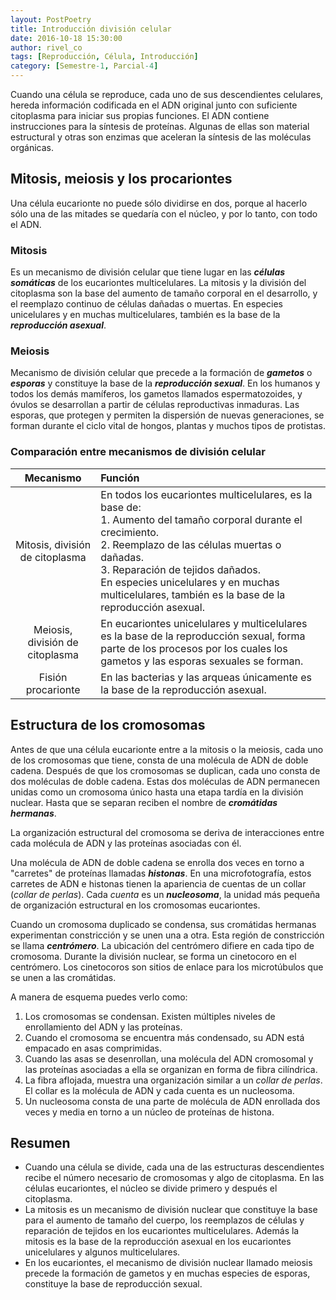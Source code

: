 ```yaml
---
layout: PostPoetry
title: Introducción división celular
date: 2016-10-18 15:30:00
author: rivel_co
tags: [Reproducción, Célula, Introducción]
category: [Semestre-1, Parcial-4]
---
```


Cuando una célula se reproduce, cada uno de sus descendientes celulares, hereda información codificada en el ADN original junto con suficiente citoplasma para iniciar sus propias funciones. El ADN contiene instrucciones para la síntesis de proteínas. Algunas de ellas son material estructural y otras son enzimas que aceleran la síntesis de las moléculas orgánicas.

## Mitosis, meiosis y los procariontes

Una célula eucarionte no puede sólo dividirse en dos, porque al hacerlo sólo una de las mitades se quedaría con el núcleo, y por lo tanto, con todo el ADN.

### Mitosis 

Es un mecanismo de división celular que tiene lugar en las ***células somáticas*** de los eucariontes multicelulares. La mitosis y la división del citoplasma son la base del aumento de tamaño corporal en el desarrollo, y el reemplazo continuo de células dañadas o muertas. En especies unicelulares y en muchas multicelulares, también es la base de la ***reproducción asexual***.

### Meiosis

Mecanismo de división celular que precede a la formación de ***gametos*** o ***esporas*** y constituye la base de la ***reproducción sexual***. En los humanos y todos los demás mamíferos, los gametos llamados espermatozoides, y óvulos se desarrollan a partir de células reproductivas inmaduras. Las esporas, que protegen y permiten la dispersión de nuevas generaciones, se forman durante el ciclo vital de hongos, plantas y muchos tipos de protistas.

### Comparación entre mecanismos de división celular

| Mecanismo | Función |
|:---------:|:--------|
| Mitosis, división de citoplasma | En todos los eucariontes multicelulares, es la base de: <br> 1. Aumento del tamaño corporal durante el crecimiento. <br> 2. Reemplazo de las células muertas o dañadas. <br> 3. Reparación de tejidos dañados. <br> En especies unicelulares y en muchas multicelulares, también es la base de la reproducción asexual. | 
| Meiosis, división de citoplasma | En eucariontes unicelulares y multicelulares es la base de la reproducción sexual, forma parte de los procesos por los cuales los gametos y las esporas sexuales se forman. |
| Fisión procarionte | En las bacterias y las arqueas únicamente es la base de la reproducción asexual. |

## Estructura de los cromosomas

Antes de que una célula eucarionte entre a la mitosis o la meiosis, cada uno de los cromosomas que tiene, consta de una molécula de ADN de doble cadena. Después de que los cromosomas se duplican, cada uno consta de dos moléculas de doble cadena. Estas dos moléculas de ADN permanecen unidas como un cromosoma único hasta una etapa tardía en la división nuclear. Hasta que se separan reciben el nombre de ***cromátidas hermanas***.

La organización estructural del cromosoma se deriva de interacciones entre cada molécula de ADN y las proteínas asociadas con él.

Una molécula de ADN de doble cadena se enrolla dos veces en torno a "carretes" de proteínas llamadas ***histonas***. En una microfotografía, estos carretes de ADN e histonas tienen la apariencia de cuentas de un collar (*collar de perlas*). Cada *cuenta* es un ***nucleosoma***, la unidad más pequeña de organización estructural en los cromosomas eucariontes.

Cuando un cromosoma duplicado se condensa, sus cromátidas hermanas experimentan constricción y se unen una a otra. Esta región de constricción se llama ***centrómero***. La ubicación del centrómero difiere en cada tipo de cromosoma. Durante la división nuclear, se forma un cinetocoro en el centrómero. Los cinetocoros son sitios de enlace para los microtúbulos que se unen a las cromátidas.

A manera de esquema puedes verlo como:

1. Los cromosomas se condensan. Existen múltiples niveles de enrollamiento del ADN y las proteínas.
2. Cuando el cromosoma se encuentra más condensado, su ADN está empacado en asas comprimidas.
3. Cuando las asas se desenrollan, una molécula del ADN cromosomal y las proteínas asociadas a ella se organizan en forma de fibra cilíndrica.
4. La fibra aflojada, muestra una organización similar a un *collar de perlas*. El collar es la molécula de ADN y cada cuenta es un nucleosoma.
5. Un nucleosoma consta de una parte de molécula de ADN enrollada dos veces y media en torno a un núcleo de proteínas de histona.

## Resumen

- Cuando una célula se divide, cada una de las estructuras descendientes recibe el número necesario de cromosomas y algo de citoplasma. En las células eucariontes, el núcleo se divide primero y después el citoplasma.
- La mitosis es un mecanismo de división nuclear que constituye la base para el aumento de tamaño del cuerpo, los reemplazos de células y reparación de tejidos en los eucariontes multicelulares. Además la mitosis es la base de la reproducción asexual en los eucariontes unicelulares y algunos multicelulares.
- En los eucariontes, el mecanismo de división nuclear llamado meiosis precede la formación de gametos y en muchas especies de esporas, constituye la base de reproducción sexual.